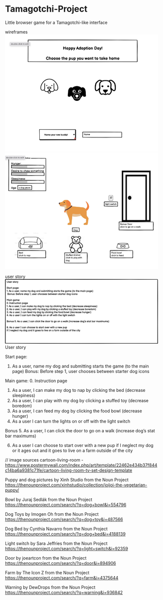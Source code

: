 # Tamagotchi-Project
Little browser game for a Tamagotchi-like interface 

wireframes
![Start-Page](wireframes/start-page.png)
![Main-Page](wireframes/main-page.png)

user story
![User-Story](wireframes/user-story.png)
User story

Start page:
1. As a user, name my dog and submitting starts the game (to the main page)
 Bonus: Before step 1, user chooses between starter dog icons

Main game:
0. Instruction page
1. As a user, I can make my dog to nap by clicking the bed (decrease sleepiness)
2. As a user, I can play with my dog by clicking a stuffed toy (decrease boredom)
3. As a user, I can feed my dog by clicking the food bowl (decrease hunger)
4. As a user I can turn the lights on or off with the light switch

Bonus 5. As a user, I can click the door to go on a walk (increase dog’s stat bar maximums)

6. As a user I can choose to start over with a new pup 
if I neglect my dog or it ages out and it goes to live on a farm outside of the city



// image sources 
cartoon-living-room - https://www.postermywall.com/index.php/art/template/22462e434b37f844c14ba6a9381c71fe/cartoon-living-room-tv-set-design-template

Puppy and dog pictures 
by Xinh Studio from the Noun Project
https://thenounproject.com/xinhstudio/collection/joijoi-the-vegetarian-puppy/

Bowl 
by Juraj Sedlák from the Noun Project
https://thenounproject.com/search/?q=dog+bowl&i=554796

Dog Toys 
by Imogen Oh from the Noun Project
https://thenounproject.com/search/?q=dog+toy&i=487566

Dog Bed 
by Cynthia Navarro from the Noun Project
https://thenounproject.com/search/?q=dog+bed&i=4188139

Light switch 
by Sara Jeffries from the Noun Project
https://thenounproject.com/search/?q=light+switch&i=92359

Door 
by joeartcon from the Noun Project
https://thenounproject.com/search/?q=door&i=894906

Farm 
by The Icon Z from the Noun Project
https://thenounproject.com/search/?q=farm&i=4375644

Warning 
by DewDrops from the Noun Project
https://thenounproject.com/search/?q=warning&i=936842